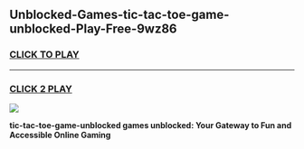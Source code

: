 
## Unblocked-Games-tic-tac-toe-game-unblocked-Play-Free-9wz86
<h3>
<a href="https://premium76.site?title=tic-tac-toe-game-unblocked&ref=17A">CLICK TO PLAY</a></h3>
<hr>

<h3>
<a href="https://premium76.site?title=tic-tac-toe-game-unblocked&ref=17A">CLICK 2 PLAY</a>
  
</h3>

<a href="https://premium76.site?title=tic-tac-toe-game-unblocked&ref=17A"><img src="https://clearcache.store/games.png"></a>


**tic-tac-toe-game-unblocked games unblocked: Your Gateway to Fun and Accessible Online Gaming**
